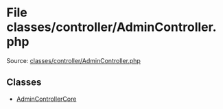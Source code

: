 File classes/controller/AdminController.php
=========

Source: [classes/controller/AdminController.php](https://github.com/PrestaShop/PrestaShop/blob/1.6.0.6/classes/controller/AdminController.php)


Classes
-------

* [AdminControllerCore](class.AdminControllerCore.md)

